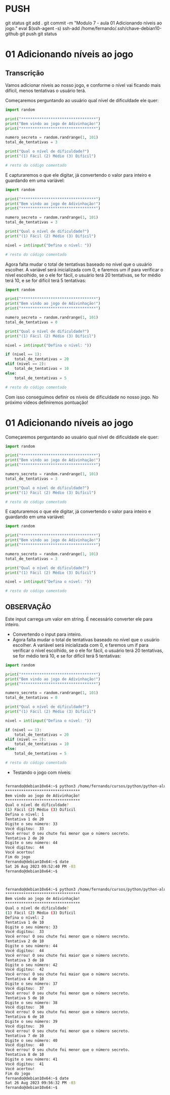 

# ###################################################################################################################################################################
# ###################################################################################################################################################################
# PUSH

git status
git add .
git commit -m "Modulo 7 - aula 01 Adicionando níveis ao jogo."
eval $(ssh-agent -s)
ssh-add /home/fernando/.ssh/chave-debian10-github
git push
git status




# ###################################################################################################################################################################
# ###################################################################################################################################################################
# 01 Adicionando níveis ao jogo

## Transcrição
Vamos adicionar níveis ao nosso jogo, e conforme o nível vai ficando mais difícil, menos tentativas o usuário terá.


Começaremos perguntando ao usuário qual nível de dificuldade ele quer:

~~~~python
import random

print("*********************************")
print("Bem vindo ao jogo de Adivinhação!")
print("*********************************")

numero_secreto = random.randrange(1, 101)
total_de_tentativas = 3

print("Qual o nível de dificuldade?")
print("(1) Fácil (2) Médio (3) Difícil")

# resto do código comentado
~~~~



E capturaremos o que ele digitar, já convertendo o valor para inteiro e guardando em uma variável:

~~~~python
import random

print("*********************************")
print("Bem vindo ao jogo de Adivinhação!")
print("*********************************")

numero_secreto = random.randrange(1, 101)
total_de_tentativas = 3

print("Qual o nível de dificuldade?")
print("(1) Fácil (2) Médio (3) Difícil")

nivel = int(input("Defina o nível: "))

# resto do código comentado
~~~~


Agora falta mudar o total de tentativas baseado no nível que o usuário escolher. A variável será inicializada com 0, e faremos um if para verificar o nível escolhido, se o ele for fácil, o usuário terá 20 tentativas, se for médio terá 10, e se for difícil terá 5 tentativas:

~~~~python
import random

print("*********************************")
print("Bem vindo ao jogo de Adivinhação!")
print("*********************************")

numero_secreto = random.randrange(1, 101)
total_de_tentativas = 0

print("Qual o nível de dificuldade?")
print("(1) Fácil (2) Médio (3) Difícil")

nivel = int(input("Defina o nível: "))

if (nivel == 1):
    total_de_tentativas = 20
elif (nivel == 2):
    total_de_tentativas = 10
else:
    total_de_tentativas = 5

# resto do código comentado
~~~~

Com isso conseguimos definir os níveis de dificuldade no nosso jogo. No próximo vídeos definiremos pontuação!




# ###################################################################################################################################################################
# ###################################################################################################################################################################
# 01 Adicionando níveis ao jogo




Começaremos perguntando ao usuário qual nível de dificuldade ele quer:

~~~~python
import random

print("*********************************")
print("Bem vindo ao jogo de Adivinhação!")
print("*********************************")

numero_secreto = random.randrange(1, 101)
total_de_tentativas = 3

print("Qual o nível de dificuldade?")
print("(1) Fácil (2) Médio (3) Difícil")

# resto do código comentado
~~~~




E capturaremos o que ele digitar, já convertendo o valor para inteiro e guardando em uma variável:

~~~~python
import random

print("*********************************")
print("Bem vindo ao jogo de Adivinhação!")
print("*********************************")

numero_secreto = random.randrange(1, 101)
total_de_tentativas = 3

print("Qual o nível de dificuldade?")
print("(1) Fácil (2) Médio (3) Difícil")

nivel = int(input("Defina o nível: "))

# resto do código comentado
~~~~



## OBSERVAÇÃO
Este input carrega um valor em string.
É necessário converter ele para inteiro.





- Convertendo o input para inteiro.
- Agora falta mudar o total de tentativas baseado no nível que o usuário escolher. A variável será inicializada com 0, e faremos um if para verificar o nível escolhido, se o ele for fácil, o usuário terá 20 tentativas, se for médio terá 10, e se for difícil terá 5 tentativas:

~~~~python
import random

print("*********************************")
print("Bem vindo ao jogo de Adivinhação!")
print("*********************************")

numero_secreto = random.randrange(1, 101)
total_de_tentativas = 0

print("Qual o nível de dificuldade?")
print("(1) Fácil (2) Médio (3) Difícil")

nivel = int(input("Defina o nível: "))

if (nivel == 1):
    total_de_tentativas = 20
elif (nivel == 2):
    total_de_tentativas = 10
else:
    total_de_tentativas = 5

# resto do código comentado
~~~~











- Testando o jogo com níveis:

~~~~bash

fernando@debian10x64:~$ python3 /home/fernando/cursos/python/python-alura/001_python-comecando-com-a-linguagem/007-Nivel-e-pontuacao/001-jogo-com-niveis.py
*********************************
Bem vindo ao jogo de Adivinhação!
*********************************
Qual o nível de dificuldade?
(1) Fácil (2) Médio (3) Difícil
Defina o nível: 1
Tentativa 1 de 20
Digite o seu número: 33
Você digitou:  33
Você errou! O seu chute foi menor que o número secreto.
Tentativa 2 de 20
Digite o seu número: 44
Você digitou:  44
Você acertou!
Fim do jogo
fernando@debian10x64:~$ date
Sat 26 Aug 2023 09:52:40 PM -03
fernando@debian10x64:~$



fernando@debian10x64:~$ python3 /home/fernando/cursos/python/python-alura/001_python-comecando-com-a-linguagem/007-Nivel-e-pontuacao/001-jogo-com-niveis.py
*********************************
Bem vindo ao jogo de Adivinhação!
*********************************
Qual o nível de dificuldade?
(1) Fácil (2) Médio (3) Difícil
Defina o nível: 2
Tentativa 1 de 10
Digite o seu número: 33
Você digitou:  33
Você errou! O seu chute foi menor que o número secreto.
Tentativa 2 de 10
Digite o seu número: 44
Você digitou:  44
Você errou! O seu chute foi maior que o número secreto.
Tentativa 3 de 10
Digite o seu número: 42
Você digitou:  42
Você errou! O seu chute foi maior que o número secreto.
Tentativa 4 de 10
Digite o seu número: 37
Você digitou:  37
Você errou! O seu chute foi menor que o número secreto.
Tentativa 5 de 10
Digite o seu número: 38
Você digitou:  38
Você errou! O seu chute foi menor que o número secreto.
Tentativa 6 de 10
Digite o seu número: 39
Você digitou:  39
Você errou! O seu chute foi menor que o número secreto.
Tentativa 7 de 10
Digite o seu número: 40
Você digitou:  40
Você errou! O seu chute foi menor que o número secreto.
Tentativa 8 de 10
Digite o seu número: 41
Você digitou:  41
Você acertou!
Fim do jogo
fernando@debian10x64:~$ date
Sat 26 Aug 2023 09:56:32 PM -03
fernando@debian10x64:~$

~~~~